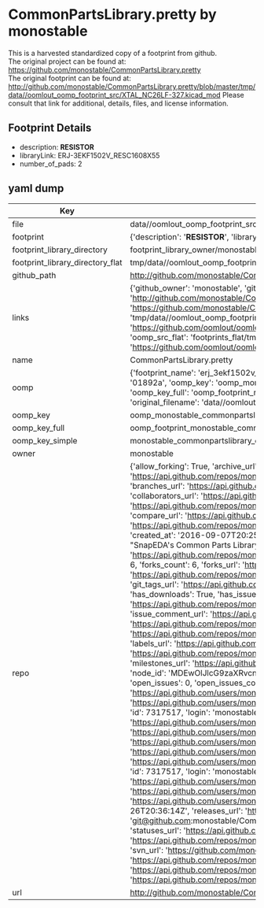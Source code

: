 # CommonPartsLibrary.pretty by monostable  
This is a harvested standardized copy of a footprint from github.  
The original project can be found at:  
https://github.com/monostable/CommonPartsLibrary.pretty  
The original footprint can be found at:
http://github.com/monostable/CommonPartsLibrary.pretty/blob/master/tmp/data//oomlout_oomp_footprint_src/XTAL_NC26LF-327.kicad_mod
Please consult that link for additional, details, files, and license information.  
## Footprint Details
* description: <b>RESISTOR</b>  
* libraryLink: ERJ-3EKF1502V_RESC1608X55  
* number_of_pads: 2  
## yaml dump  
| Key | Value |  
| --- | --- |  
| file | data//oomlout_oomp_footprint_src/CommonPartsLibrary.pretty/ERJ-3EKF1502V_RESC1608X55.kicad_mod |  
| footprint | {'description': '<b>RESISTOR</b>', 'libraryLink': 'ERJ-3EKF1502V_RESC1608X55', 'number_of_pads': 2} |  
| footprint_library_directory | footprint_library_owner/monostable_CommonPartsLibrary.pretty |  
| footprint_library_directory_flat | tmp/data//oomlout_oomp_footprint_src/footprints_flat/monostable_commonpartslibrary_erj_3ekf1502v_resc1608x55/working |  
| github_path | http://github.com/monostable/CommonPartsLibrary.pretty/blob/master/tmp/data//oomlout_oomp_footprint_src/ERJ-3EKF1502V_RESC1608X55.kicad_mod |  
| links | {'github_owner': 'monostable', 'github_repo_name': 'CommonPartsLibrary.pretty', 'github_src': 'http://github.com/monostable/CommonPartsLibrary.pretty/blob/master/tmp/data//oomlout_oomp_footprint_src/XTAL_NC26LF-327.kicad_mod', 'github_src_repo': 'https://github.com/monostable/CommonPartsLibrary.pretty', 'oomp_bot': 'tmp/data//oomlout_oomp_footprint_src/footprints/monostable_commonpartslibrary_erj_3ekf1502v_resc1608x55/working', 'oomp_bot_github': 'https://github.com/oomlout/oomlout_oomp_footprint_bot/tree/main/tmp/data//oomlout_oomp_footprint_src/footprints/monostable_commonpartslibrary_erj_3ekf1502v_resc1608x55/working', 'oomp_src_flat': 'footprints_flat/tmp/data//oomlout_oomp_footprint_src/footprints_flat/monostable_commonpartslibrary_erj_3ekf1502v_resc1608x55/working', 'oomp_src_flat_github': 'https://github.com/oomlout/oomlout_oomp_footprint_src/tree/main/tmp/data//oomlout_oomp_footprint_src/footprints_flat/monostable_commonpartslibrary_erj_3ekf1502v_resc1608x55/working'} |  
| name | CommonPartsLibrary.pretty |  
| oomp | {'footprint_name': 'erj_3ekf1502v_resc1608x55', 'library_name': 'commonpartslibrary', 'md5': '01892af6e3a9ff623f467f14d3e29b0f', 'md5_10': '01892af6e3', 'md5_5': '01892', 'md5_6': '01892a', 'oomp_key': 'oomp_monostable_commonpartslibrary_erj_3ekf1502v_resc1608x55', 'oomp_key_extra': 'oomp_footprint_monostable_commonpartslibrary_erj_3ekf1502v_resc1608x55', 'oomp_key_full': 'oomp_footprint_monostable_commonpartslibrary_erj_3ekf1502v_resc1608x55_01892a', 'oomp_key_simple': 'monostable_commonpartslibrary_erj_3ekf1502v_resc1608x55', 'original_filename': 'data//oomlout_oomp_footprint_src/CommonPartsLibrary.pretty/ERJ-3EKF1502V_RESC1608X55.kicad_mod', 'owner_name': 'monostable'} |  
| oomp_key | oomp_monostable_commonpartslibrary_erj_3ekf1502v_resc1608x55 |  
| oomp_key_full | oomp_footprint_monostable_commonpartslibrary_erj_3ekf1502v_resc1608x55 |  
| oomp_key_simple | monostable_commonpartslibrary_erj_3ekf1502v_resc1608x55 |  
| owner | monostable |  
| repo | {'allow_forking': True, 'archive_url': 'https://api.github.com/repos/monostable/CommonPartsLibrary.pretty/{archive_format}{/ref}', 'archived': False, 'assignees_url': 'https://api.github.com/repos/monostable/CommonPartsLibrary.pretty/assignees{/user}', 'blobs_url': 'https://api.github.com/repos/monostable/CommonPartsLibrary.pretty/git/blobs{/sha}', 'branches_url': 'https://api.github.com/repos/monostable/CommonPartsLibrary.pretty/branches{/branch}', 'clone_url': 'https://github.com/monostable/CommonPartsLibrary.pretty.git', 'collaborators_url': 'https://api.github.com/repos/monostable/CommonPartsLibrary.pretty/collaborators{/collaborator}', 'comments_url': 'https://api.github.com/repos/monostable/CommonPartsLibrary.pretty/comments{/number}', 'commits_url': 'https://api.github.com/repos/monostable/CommonPartsLibrary.pretty/commits{/sha}', 'compare_url': 'https://api.github.com/repos/monostable/CommonPartsLibrary.pretty/compare/{base}...{head}', 'contents_url': 'https://api.github.com/repos/monostable/CommonPartsLibrary.pretty/contents/{+path}', 'contributors_url': 'https://api.github.com/repos/monostable/CommonPartsLibrary.pretty/contributors', 'created_at': '2016-09-07T20:25:36Z', 'default_branch': 'master', 'deployments_url': 'https://api.github.com/repos/monostable/CommonPartsLibrary.pretty/deployments', 'description': "SnapEDA's Common Parts Library footprints converted to the new KiCAD format", 'disabled': False, 'downloads_url': 'https://api.github.com/repos/monostable/CommonPartsLibrary.pretty/downloads', 'events_url': 'https://api.github.com/repos/monostable/CommonPartsLibrary.pretty/events', 'fork': False, 'forks': 6, 'forks_count': 6, 'forks_url': 'https://api.github.com/repos/monostable/CommonPartsLibrary.pretty/forks', 'full_name': 'monostable/CommonPartsLibrary.pretty', 'git_commits_url': 'https://api.github.com/repos/monostable/CommonPartsLibrary.pretty/git/commits{/sha}', 'git_refs_url': 'https://api.github.com/repos/monostable/CommonPartsLibrary.pretty/git/refs{/sha}', 'git_tags_url': 'https://api.github.com/repos/monostable/CommonPartsLibrary.pretty/git/tags{/sha}', 'git_url': 'git://github.com/monostable/CommonPartsLibrary.pretty.git', 'has_discussions': False, 'has_downloads': True, 'has_issues': True, 'has_pages': False, 'has_projects': True, 'has_wiki': True, 'homepage': 'https://www.snapeda.com/libraries/octopart/common-parts-library/', 'hooks_url': 'https://api.github.com/repos/monostable/CommonPartsLibrary.pretty/hooks', 'html_url': 'https://github.com/monostable/CommonPartsLibrary.pretty', 'id': 67640834, 'is_template': False, 'issue_comment_url': 'https://api.github.com/repos/monostable/CommonPartsLibrary.pretty/issues/comments{/number}', 'issue_events_url': 'https://api.github.com/repos/monostable/CommonPartsLibrary.pretty/issues/events{/number}', 'issues_url': 'https://api.github.com/repos/monostable/CommonPartsLibrary.pretty/issues{/number}', 'keys_url': 'https://api.github.com/repos/monostable/CommonPartsLibrary.pretty/keys{/key_id}', 'labels_url': 'https://api.github.com/repos/monostable/CommonPartsLibrary.pretty/labels{/name}', 'language': None, 'languages_url': 'https://api.github.com/repos/monostable/CommonPartsLibrary.pretty/languages', 'license': None, 'merges_url': 'https://api.github.com/repos/monostable/CommonPartsLibrary.pretty/merges', 'milestones_url': 'https://api.github.com/repos/monostable/CommonPartsLibrary.pretty/milestones{/number}', 'mirror_url': None, 'name': 'CommonPartsLibrary.pretty', 'network_count': 6, 'node_id': 'MDEwOlJlcG9zaXRvcnk2NzY0MDgzNA==', 'notifications_url': 'https://api.github.com/repos/monostable/CommonPartsLibrary.pretty/notifications{?since,all,participating}', 'open_issues': 0, 'open_issues_count': 0, 'organization': {'avatar_url': 'https://avatars.githubusercontent.com/u/7317517?v=4', 'events_url': 'https://api.github.com/users/monostable/events{/privacy}', 'followers_url': 'https://api.github.com/users/monostable/followers', 'following_url': 'https://api.github.com/users/monostable/following{/other_user}', 'gists_url': 'https://api.github.com/users/monostable/gists{/gist_id}', 'gravatar_id': '', 'html_url': 'https://github.com/monostable', 'id': 7317517, 'login': 'monostable', 'node_id': 'MDEyOk9yZ2FuaXphdGlvbjczMTc1MTc=', 'organizations_url': 'https://api.github.com/users/monostable/orgs', 'received_events_url': 'https://api.github.com/users/monostable/received_events', 'repos_url': 'https://api.github.com/users/monostable/repos', 'site_admin': False, 'starred_url': 'https://api.github.com/users/monostable/starred{/owner}{/repo}', 'subscriptions_url': 'https://api.github.com/users/monostable/subscriptions', 'type': 'Organization', 'url': 'https://api.github.com/users/monostable'}, 'owner': {'avatar_url': 'https://avatars.githubusercontent.com/u/7317517?v=4', 'events_url': 'https://api.github.com/users/monostable/events{/privacy}', 'followers_url': 'https://api.github.com/users/monostable/followers', 'following_url': 'https://api.github.com/users/monostable/following{/other_user}', 'gists_url': 'https://api.github.com/users/monostable/gists{/gist_id}', 'gravatar_id': '', 'html_url': 'https://github.com/monostable', 'id': 7317517, 'login': 'monostable', 'node_id': 'MDEyOk9yZ2FuaXphdGlvbjczMTc1MTc=', 'organizations_url': 'https://api.github.com/users/monostable/orgs', 'received_events_url': 'https://api.github.com/users/monostable/received_events', 'repos_url': 'https://api.github.com/users/monostable/repos', 'site_admin': False, 'starred_url': 'https://api.github.com/users/monostable/starred{/owner}{/repo}', 'subscriptions_url': 'https://api.github.com/users/monostable/subscriptions', 'type': 'Organization', 'url': 'https://api.github.com/users/monostable'}, 'private': False, 'pulls_url': 'https://api.github.com/repos/monostable/CommonPartsLibrary.pretty/pulls{/number}', 'pushed_at': '2017-11-26T20:36:14Z', 'releases_url': 'https://api.github.com/repos/monostable/CommonPartsLibrary.pretty/releases{/id}', 'size': 155, 'ssh_url': 'git@github.com:monostable/CommonPartsLibrary.pretty.git', 'stargazers_count': 4, 'stargazers_url': 'https://api.github.com/repos/monostable/CommonPartsLibrary.pretty/stargazers', 'statuses_url': 'https://api.github.com/repos/monostable/CommonPartsLibrary.pretty/statuses/{sha}', 'subscribers_count': 6, 'subscribers_url': 'https://api.github.com/repos/monostable/CommonPartsLibrary.pretty/subscribers', 'subscription_url': 'https://api.github.com/repos/monostable/CommonPartsLibrary.pretty/subscription', 'svn_url': 'https://github.com/monostable/CommonPartsLibrary.pretty', 'tags_url': 'https://api.github.com/repos/monostable/CommonPartsLibrary.pretty/tags', 'teams_url': 'https://api.github.com/repos/monostable/CommonPartsLibrary.pretty/teams', 'temp_clone_token': None, 'topics': [], 'trees_url': 'https://api.github.com/repos/monostable/CommonPartsLibrary.pretty/git/trees{/sha}', 'updated_at': '2021-02-03T14:02:40Z', 'url': 'https://api.github.com/repos/monostable/CommonPartsLibrary.pretty', 'visibility': 'public', 'watchers': 4, 'watchers_count': 4, 'web_commit_signoff_required': False} |  
| url | http://github.com/monostable/CommonPartsLibrary.pretty |  

